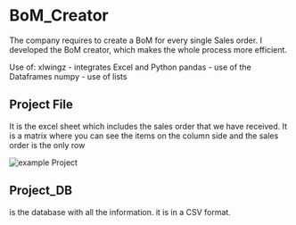 # BoM_Creator
The company requires to create a BoM for every single Sales order. I developed the BoM creator, which makes the whole process more efficient. 

Use of:
xlwingz - integrates Excel and Python
pandas  - use of the Dataframes
numpy - use of lists

## Project File
It is the excel sheet which includes the sales order that we have received. It is a matrix where you can see the items on the column side and the sales order is the only row

![example Project](https://user-images.githubusercontent.com/65776444/158789866-9497de59-74f7-43ae-9c80-b1dac636763d.PNG)



## Project_DB 
is the database with all the information. it is in a CSV format. 

